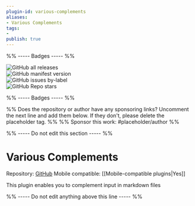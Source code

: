 ```yaml
---
plugin-id: various-complements
aliases:
- Various Complements
tags: 
- 
publish: true
---
```


%% ----- Badges ----- %%

![GitHub all releases](https://img.shields.io/github/downloads/tadashi-aikawa/obsidian-various-complements-plugin/total?color=573E7A&logo=github&style=for-the-badge)   
![GitHub manifest version](https://img.shields.io/github/manifest-json/v/tadashi-aikawa/obsidian-various-complements-plugin?color=573E7A&logo=github&style=for-the-badge)   
![GitHub issues by-label](https://img.shields.io/github/issues/tadashi-aikawa/obsidian-various-complements-plugin/help%20wanted?color=573E7A&logo=github&style=for-the-badge)   
![GitHub Repo stars](https://img.shields.io/github/stars/tadashi-aikawa/obsidian-various-complements-plugin?color=573E7A&logo=github&style=for-the-badge)

%% ----- Badges ----- %%

%% Does the repository or author have any sponsoring links? Uncomment the next line and add them below. If they don't, please delete the placeholder tag. %%
%% Sponsor this work: #placeholder/author %%

%% ----- Do not edit this section ----- %%

# Various Complements

Repository: [GitHub](https://github.com/tadashi-aikawa/obsidian-various-complements-plugin)
Mobile compatible: [[Mobile-compatible plugins|Yes]]

This plugin enables you to complement input in markdown files

%% ----- Do not edit anything above this line ----- %% 
